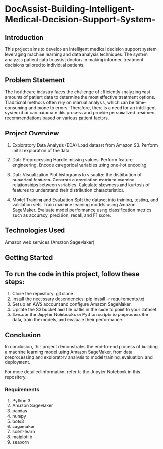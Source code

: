 # DocAssist-Building-Intelligent-Medical-Decision-Support-System-
## Introduction
This project aims to develop an intelligent medical decision support system leveraging machine learning and data analysis techniques. 
The system analyzes patient data to assist doctors in making informed treatment decisions tailored to individual patients.

## Problem Statement
The healthcare industry faces the challenge of efficiently analyzing vast amounts of patient data to determine the most effective treatment options.
Traditional methods often rely on manual analysis, which can be time-consuming and prone to errors.
Therefore, there is a need for an intelligent system that can automate this process and provide personalized treatment recommendations based on various patient factors.

## Project Overview

1. Exploratory Data Analysis (EDA)
Load dataset from Amazon S3.
Perform initial exploration of the data.

3. Data Preprocessing
Handle missing values.
Perform feature engineering.
Encode categorical variables using one-hot encoding.

4. Data Visualization
Plot histograms to visualize the distribution of numerical features.
Generate a correlation matrix to examine relationships between variables.
Calculate skewness and kurtosis of features to understand their distribution characteristics.

5. Model Training and Evaluation
Split the dataset into training, testing, and validation sets.
Train machine learning models using Amazon SageMaker.
Evaluate model performance using classification metrics such as accuracy, precision, recall, and F1 score.

## Technologies Used
Amazon web services (Amazon SageMaker)

## Getting Started

## To run the code in this project, follow these steps:

1. Clone the repository: git clone <repository-url>
2. Install the necessary dependencies: pip install -r requirements.txt
3. Set up an AWS account and configure Amazon SageMaker.
4. Update the S3 bucket and file paths in the code to point to your dataset.
5. Execute the Jupyter Notebooks or Python scripts to preprocess the data, train the models, and evaluate their performance.

## Conclusion
In conclusion, this project demonstrates the end-to-end process of building a machine learning model using Amazon SageMaker,
from data preprocessing and exploratory analysis to model training, evaluation, and deployment.

For more detailed information, refer to the Jupyter Notebook in this repository.

### Requirements
1. Python 3
2. Amazon SageMaker
3. pandas
4. numpy
5. boto3
6. sagemaker
7. scikit-learn
8. matplotlib
9. seaborn
